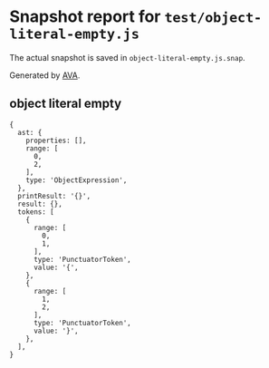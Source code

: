 # Snapshot report for `test/object-literal-empty.js`

The actual snapshot is saved in `object-literal-empty.js.snap`.

Generated by [AVA](https://ava.li).

## object literal empty

    {
      ast: {
        properties: [],
        range: [
          0,
          2,
        ],
        type: 'ObjectExpression',
      },
      printResult: '{}',
      result: {},
      tokens: [
        {
          range: [
            0,
            1,
          ],
          type: 'PunctuatorToken',
          value: '{',
        },
        {
          range: [
            1,
            2,
          ],
          type: 'PunctuatorToken',
          value: '}',
        },
      ],
    }
